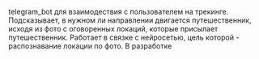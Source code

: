 telegram_bot для взаимодествия с пользователем на трекинге. Подсказывает, в нужном ли направлении двигается путешественник, 
исходя из фото с оговоренных локаций, которые присылает путешественник. Работает в связке с нейросетью, цель которой - распознавание локации по фото. В разработке
